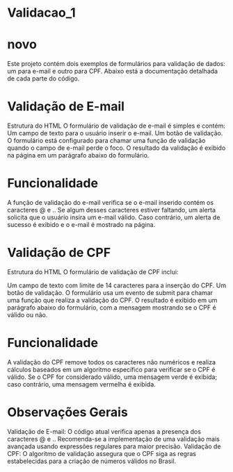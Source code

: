 # Validacao_1
# novo

Este projeto contém dois exemplos de formulários para validação de dados: um para e-mail e outro para CPF. Abaixo está a documentação detalhada de cada parte do código.

# Validação de E-mail
Estrutura do HTML
O formulário de validação de e-mail é simples e contém:
 Um campo de texto para o usuário inserir o e-mail.
 Um botão de validação.
 O formulário está configurado para chamar uma função de validação quando o campo de e-mail perde o foco. O resultado da validação é exibido na página em um parágrafo abaixo do formulário.

# Funcionalidade
A função de validação do e-mail verifica se o e-mail inserido contém os caracteres @ e .. Se algum desses caracteres estiver faltando, um alerta solicita que o usuário insira um e-mail válido. Caso contrário, um alerta de sucesso é exibido e o e-mail é mostrado na página.

# Validação de CPF
 Estrutura do HTML
 O formulário de validação de CPF inclui:

Um campo de texto com limite de 14 caracteres para a inserção do CPF.
Um botão de validação.
O formulário usa um evento de submit para chamar uma função que realiza a validação do CPF. O resultado é exibido em um parágrafo abaixo do formulário, com a mensagem mostrando se o CPF é válido ou não.

# Funcionalidade
A validação do CPF remove todos os caracteres não numéricos e realiza cálculos baseados em um algoritmo específico para verificar se o CPF é válido. Se o CPF for considerado válido, uma mensagem verde é exibida; caso contrário, uma mensagem vermelha é exibida.

# Observações Gerais

Validação de E-mail: O código atual verifica apenas a presença dos caracteres @ e .. Recomenda-se a implementação de uma validação mais avançada usando expressões regulares para maior precisão.
Validação de CPF: O algoritmo de validação assegura que o CPF siga as regras estabelecidas para a criação de números válidos no Brasil.